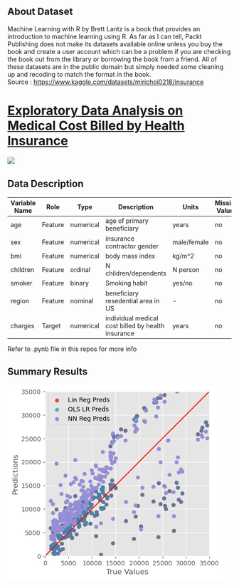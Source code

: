 ## About Dataset


Machine Learning with R by Brett Lantz is a book that provides an introduction to machine learning using R. As far as I can tell, Packt Publishing does not make its datasets available online unless you buy the book and create a user account which can be a problem if you are checking the book out from the library or borrowing the book from a friend. All of these datasets are in the public domain but simply needed some cleaning up and recoding to match the format in the book. <br>
Source : https://www.kaggle.com/datasets/mirichoi0218/insurance

# <u>Exploratory Data Analysis on Medical Cost Billed by Health Insurance</u>
![](https://apicms.thestar.com.my/uploads/images/2024/02/14/thumbs/550/2530329.webp)

## Data Description<a id='dd'></a>


|Variable Name |	Role	|Type	|Description	|Units	|Missing Values|
|--------------|------------|-------|---------------|-------|--------------|
|age|Feature	| numerical	| age of primary beneficiary	| years	|no|
|sex|Feature|numerical| insurance contractor gender| male/female	|no|
|bmi|Feature	| numerical	| body mass index 	| kg/m^2	|no|
|children|Feature	| ordinal | N children/dependents	| N person	|no|
|smoker|Feature	| binary	| Smoking habit	| yes/no	|no|
|region|Feature	| nominal	| beneficiary resedential area in US| - |no|
|charges|Target	| numerical	| individual medical cost billed by health insurance| years	|no|

Refer to .pynb file in this repos for more info

## Summary Results
![](https://github.com/muzzymoose/Data-Science-Projects/blob/main/EDA%20&%20ML%20predictions%20on%20Medical%20Cost%20Billed%20by%20Health%20Insurance/regressioncomparison.png?raw=true)
